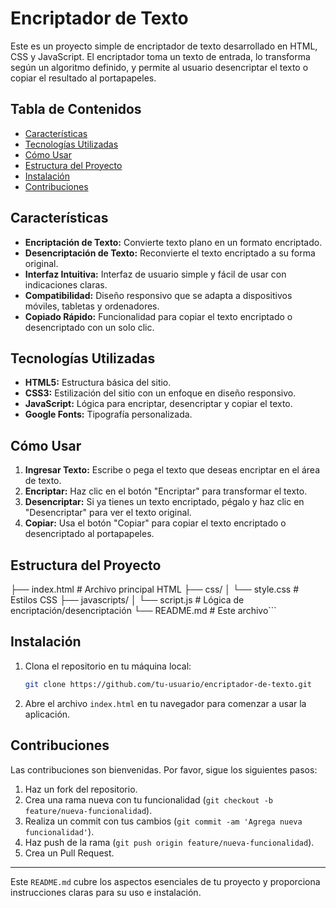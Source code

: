 
# Encriptador de Texto

Este es un proyecto simple de encriptador de texto desarrollado en HTML, CSS y JavaScript. El encriptador toma un texto de entrada, lo transforma según un algoritmo definido, y permite al usuario desencriptar el texto o copiar el resultado al portapapeles.

## Tabla de Contenidos

- [Características](#características)
- [Tecnologías Utilizadas](#tecnologías-utilizadas)
- [Cómo Usar](#cómo-usar)
- [Estructura del Proyecto](#estructura-del-proyecto)
- [Instalación](#instalación)
- [Contribuciones](#contribuciones)


## Características

- **Encriptación de Texto:** Convierte texto plano en un formato encriptado.
- **Desencriptación de Texto:** Reconvierte el texto encriptado a su forma original.
- **Interfaz Intuitiva:** Interfaz de usuario simple y fácil de usar con indicaciones claras.
- **Compatibilidad:** Diseño responsivo que se adapta a dispositivos móviles, tabletas y ordenadores.
- **Copiado Rápido:** Funcionalidad para copiar el texto encriptado o desencriptado con un solo clic.

## Tecnologías Utilizadas

- **HTML5:** Estructura básica del sitio.
- **CSS3:** Estilización del sitio con un enfoque en diseño responsivo.
- **JavaScript:** Lógica para encriptar, desencriptar y copiar el texto.
- **Google Fonts:** Tipografía personalizada.

## Cómo Usar

1. **Ingresar Texto:** Escribe o pega el texto que deseas encriptar en el área de texto.
2. **Encriptar:** Haz clic en el botón "Encriptar" para transformar el texto.
3. **Desencriptar:** Si ya tienes un texto encriptado, pégalo y haz clic en "Desencriptar" para ver el texto original.
4. **Copiar:** Usa el botón "Copiar" para copiar el texto encriptado o desencriptado al portapapeles.

## Estructura del Proyecto

├── index.html          # Archivo principal HTML
├── css/
│   └── style.css       # Estilos CSS
├── javascripts/
│   └── script.js       # Lógica de encriptación/desencriptación
└── README.md           # Este archivo```

## Instalación

1. Clona el repositorio en tu máquina local:
   ```bash
   git clone https://github.com/tu-usuario/encriptador-de-texto.git
   ```
2. Abre el archivo `index.html` en tu navegador para comenzar a usar la aplicación.

## Contribuciones

Las contribuciones son bienvenidas. Por favor, sigue los siguientes pasos:

1. Haz un fork del repositorio.
2. Crea una rama nueva con tu funcionalidad (`git checkout -b feature/nueva-funcionalidad`).
3. Realiza un commit con tus cambios (`git commit -am 'Agrega nueva funcionalidad'`).
4. Haz push de la rama (`git push origin feature/nueva-funcionalidad`).
5. Crea un Pull Request.


---

Este `README.md` cubre los aspectos esenciales de tu proyecto y proporciona instrucciones claras para su uso e instalación.
